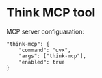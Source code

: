# Think MCP tool

MCP server configuaration:
```
"think-mcp": {
    "command": "uvx",
    "args": ["think-mcp"],
    "enabled": true
}
```